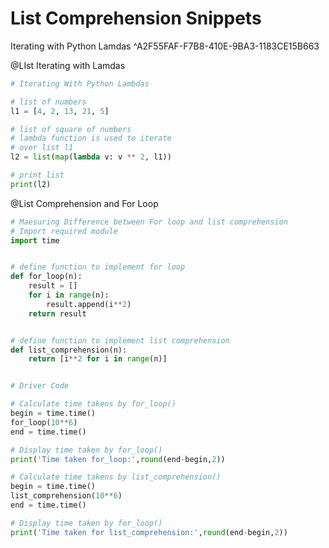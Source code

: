 # List Comprehension Snippets

Iterating with Python Lamdas ^A2F55FAF-F7B8-410E-9BA3-1183CE15B663

@LIst Iterating  with Lamdas

```python
# Iterating With Python Lambdas

# list of numbers
l1 = [4, 2, 13, 21, 5]

# list of square of numbers
# lambda function is used to iterate
# over list l1
l2 = list(map(lambda v: v ** 2, l1))

# print list
print(l2)
```

@List Comprehension and For Loop

```python
# Maesuring Difference between For loop and list comprehension
# Import required module
import time


# define function to implement for loop
def for_loop(n):
	result = []
	for i in range(n):
		result.append(i**2)
	return result


# define function to implement list comprehension
def list_comprehension(n):
	return [i**2 for i in range(n)]


# Driver Code

# Calculate time takens by for_loop()
begin = time.time()
for_loop(10**6)
end = time.time()

# Display time taken by for_loop()
print('Time taken for_loop:',round(end-begin,2))

# Calculate time takens by list_comprehension()
begin = time.time()
list_comprehension(10**6)
end = time.time()

# Display time taken by for_loop()
print('Time taken for list_comprehension:',round(end-begin,2))
```

